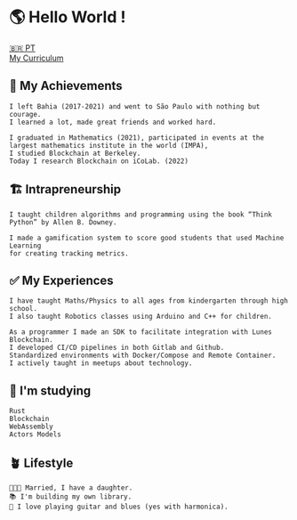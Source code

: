 # 🌎 Hello World !

[🇧🇷 PT](README.md)<br>
[My Curriculum](cv-en.md)

## 🏁 My Achievements

```
I left Bahia (2017-2021) and went to São Paulo with nothing but courage.
I learned a lot, made great friends and worked hard.

I graduated in Mathematics (2021), participated in events at the largest mathematics institute in the world (IMPA),
I studied Blockchain at Berkeley.
Today I research Blockchain on iCoLab. (2022)
```

## 🏗 Intrapreneurship

```
I taught children algorithms and programming using the book “Think Python” by Allen B. Downey.

I made a gamification system to score good students that used Machine Learning
for creating tracking metrics.
```

## ✅ My Experiences

```
I have taught Maths/Physics to all ages from kindergarten through high school.
I also taught Robotics classes using Arduino and C++ for children.

As a programmer I made an SDK to facilitate integration with Lunes Blockchain.
I developed CI/CD pipelines in both Gitlab and Github.
Standardized environments with Docker/Compose and Remote Container.
I actively taught in meetups about technology.
```

## 🚀 I'm studying

```
Rust
Blockchain
WebAssembly
Actors Models
```

## 🪴 Lifestyle

```
👨‍👩‍👧 Married, I have a daughter.
📚 I'm building my own library.
🎸 I love playing guitar and blues (yes with harmonica).
```

